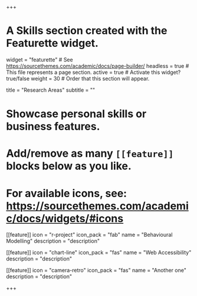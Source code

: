 +++
# A Skills section created with the Featurette widget.
widget = "featurette"  # See https://sourcethemes.com/academic/docs/page-builder/
headless = true  # This file represents a page section.
active = true  # Activate this widget? true/false
weight = 30  # Order that this section will appear.

title = "Research Areas"
subtitle = ""

# Showcase personal skills or business features.
# 
# Add/remove as many `[[feature]]` blocks below as you like.
# 
# For available icons, see: https://sourcethemes.com/academic/docs/widgets/#icons

[[feature]]
  icon = "r-project"
  icon_pack = "fab"
  name = "Behavioural Modelling"
  description = "description"
  
[[feature]]
  icon = "chart-line"
  icon_pack = "fas"
  name = "Web Accessibility"
  description = "description"  
  
[[feature]]
  icon = "camera-retro"
  icon_pack = "fas"
  name = "Another one"
  description = "description"

+++
